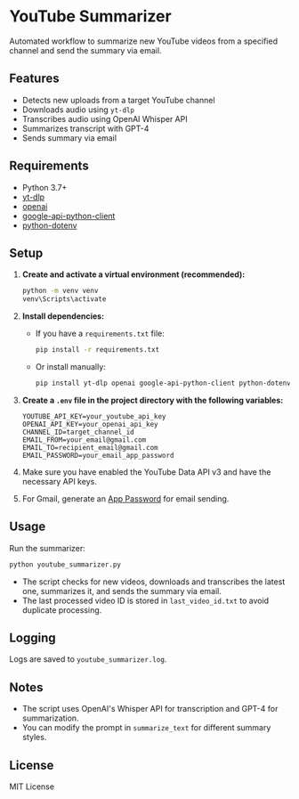 # YouTube Summarizer

Automated workflow to summarize new YouTube videos from a specified channel and send the summary via email.

## Features

- Detects new uploads from a target YouTube channel
- Downloads audio using `yt-dlp`
- Transcribes audio using OpenAI Whisper API
- Summarizes transcript with GPT-4
- Sends summary via email

## Requirements

- Python 3.7+
- [yt-dlp](https://github.com/yt-dlp/yt-dlp)
- [openai](https://pypi.org/project/openai/)
- [google-api-python-client](https://pypi.org/project/google-api-python-client/)
- [python-dotenv](https://pypi.org/project/python-dotenv/)

## Setup

1. **Create and activate a virtual environment (recommended):**
    ```sh
    python -m venv venv
    venv\Scripts\activate
    ```

2. **Install dependencies:**
    - If you have a `requirements.txt` file:
        ```sh
        pip install -r requirements.txt
        ```
    - Or install manually:
        ```sh
        pip install yt-dlp openai google-api-python-client python-dotenv
        ```

3. **Create a `.env` file in the project directory with the following variables:**
    ```
    YOUTUBE_API_KEY=your_youtube_api_key
    OPENAI_API_KEY=your_openai_api_key
    CHANNEL_ID=target_channel_id
    EMAIL_FROM=your_email@gmail.com
    EMAIL_TO=recipient_email@gmail.com
    EMAIL_PASSWORD=your_email_app_password
    ```

4. Make sure you have enabled the YouTube Data API v3 and have the necessary API keys.

5. For Gmail, generate an [App Password](https://support.google.com/accounts/answer/185833) for email sending.

## Usage

Run the summarizer:

```sh
python youtube_summarizer.py
```

- The script checks for new videos, downloads and transcribes the latest one, summarizes it, and sends the summary via email.
- The last processed video ID is stored in `last_video_id.txt` to avoid duplicate processing.

## Logging

Logs are saved to `youtube_summarizer.log`.

## Notes

- The script uses OpenAI's Whisper API for transcription and GPT-4 for summarization.
- You can modify the prompt in `summarize_text` for different summary styles.

## License

MIT License